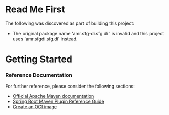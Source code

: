 # Read Me First
The following was discovered as part of building this project:

* The original package name 'amr.sfg-di.sfg di ' is invalid and this project uses 'amr.sfgdi.sfg.di' instead.

# Getting Started

### Reference Documentation
For further reference, please consider the following sections:

* [Official Apache Maven documentation](https://maven.apache.org/guides/index.html)
* [Spring Boot Maven Plugin Reference Guide](https://docs.spring.io/spring-boot/docs/2.5.3/maven-plugin/reference/html/)
* [Create an OCI image](https://docs.spring.io/spring-boot/docs/2.5.3/maven-plugin/reference/html/#build-image)

